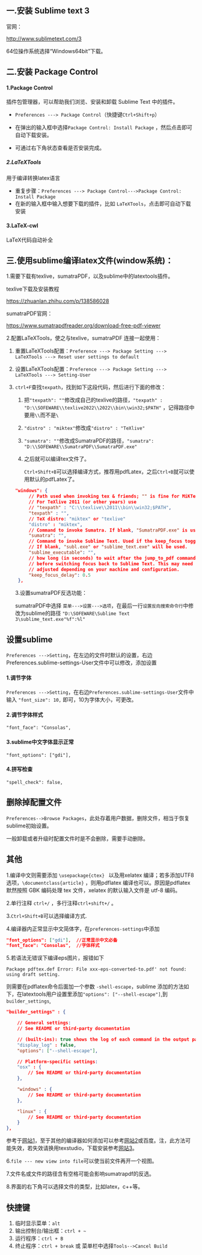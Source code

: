 ## 一.安装 Sublime text 3

官网：

http://www.sublimetext.com/3

64位操作系统选择“Windows64bit”下载。

## 二.安装 Package Control

#### 1.Package Control

插件包管理器，可以帮助我们浏览、安装和卸载 Sublime Text 中的插件。

- `Preferences ---> Package Control`（快捷键`Ctrl+Shift+p`）

- 在弹出的输入框中选择`Package Control: Install Package` ，然后点击即可自动下载安装。
- 可通过右下角状态查看是否安装完成。

##### 2.LaTeXTools

用于编译转换latex语言

- 重复步骤：`Preferences ---> Package Control--->Package Control: Install Package`
- 在新的输入框中输入想要下载的插件，比如 `LaTeXTools`，点击即可自动下载安装

#### 3.LaTeX-cwl

LaTeX代码自动补全



## 三.使用sublime编译latex文件(window系统)：

1.需要下载有texlive，sumatraPDF，以及sublime中的latextools插件。

texlive下载及安装教程

https://zhuanlan.zhihu.com/p/138586028

sumatraPDF官网：

https://www.sumatrapdfreader.org/download-free-pdf-viewer

2.配置LaTeXTools，使之与texlive，sumatraPDF 连接一起使用：

1. 重置LaTeXTools配置：`Preference ---> Package Setting ---> LaTeXTools ---> Reset user settings to default`

2. 设置LaTeXTools配置：`Preference ---> Package Setting ---> LaTeXTools ---> Setting-User`

3. `ctrl+F`查找`texpath`，找到如下这段代码，然后进行下面的修改：

   1. 把`"texpath": ""`修改成自己的texlive的路径，`"texpath" : "D:\\SOFEWARE\\texlive2022\\2022\\bin\\win32;$PATH"`  ，记得路径中要用`\\`而不是`\`

   2. `"distro" : "miktex"`修改成`"distro" : "TeXlive"`

   3. `"sumatra": ""`修改成SumatraPDF的路径，`"sumatra": "D:\\SOFEWARE\\SumatraPDF\\SumatraPDF.exe"`

   4. 之后就可以编译tex文件了。

      `Ctrl+Shift+B`可以选择编译方式，推荐用pdfLatex，之后`Ctrl+B`就可以使用默认的pdfLatex了。

   ```json
   "windows": {
   		// Path used when invoking tex & friends; "" is fine for MiKTeX
   		// For TeXlive 2011 (or other years) use
   		// "texpath" : "C:\\texlive\\2011\\bin\\win32;$PATH",
   		"texpath" : "",
   		// TeX distro: "miktex" or "texlive"
   		"distro" : "miktex",
   		// Command to invoke Sumatra. If blank, "SumatraPDF.exe" is used (it has to be on your PATH)
   		"sumatra": "",
   		// Command to invoke Sublime Text. Used if the keep_focus toggle is true.
   		// If blank, "subl.exe" or "sublime_text.exe" will be used.
   		"sublime_executable": "",
   		// how long (in seconds) to wait after the jump_to_pdf command completes
   		// before switching focus back to Sublime Text. This may need to be
   		// adjusted depending on your machine and configuration.
   		"keep_focus_delay": 0.5
   	},
   ```

   3.设置sumatraPDF反选功能：

   sumatraPDF中选择 `菜单--->设置--->选项`，在最后一行`设置反向搜索命令行`中修改为sublime的路径 `"D:\SOFEWARE\Sublime Text 3\sublime_text.exe"%f":%l"`

## 设置sublime

`Preferences --->Setting`，在左边的文件时默认的设置，右边Preferences.sublime-settings-User文件中可以修改，添加设置

#### 1.调节字体

`Preferences --->Setting`，在右边`Preferences.sublime-settings-User`文件中输入 `"font_size": 10,` 即可，10为字体大小，可更改。

#### 2.调节字体样式

`"font_face": "Consolas",`

#### 3.sublime中文字体显示正常

`"font_options": ["gdi"],`

#### 4.拼写检查

`"spell_check": false,`



## 删除掉配置文件

`Preferences-->Browse Packages`，此处存着用户数据，删除文件，相当于恢复sublime初始设置。

一般卸载或者升级时配置文件时是不会删除，需要手动删除。

## 其他

1.编译中文则需要添加 `\usepackage{ctex} `  以及用xelatex 编译；若多添加UTF8 选项，`\documentclass{article}` ，则用pdflatex 编译也可以。原因是pdflatex 默然按照 GBK 编码处理 tex 文件，xelatex 的默认输入文件是 utf-8 编码。

2.单行注释 `ctrl+/` ，多行注释`ctrl+shift+/` 。

3.`Ctrl+Shift+B`可以选择编译方式.

4.编译器内正常显示中文简体字，在`preferences-settings`中添加

```json
"font_options": ["gdi"],  //正常显示中文必备
"font_face": "Consolas",  //字体样式
```

5.若语法无错误下编译eps图片，报错如下

`Package pdftex.def Error: File xxx-eps-converted-to.pdf' not found: using draft setting. `

则需要在pdflatex命令后面加一个参数 `-shell-escape`，sublime 添加的方法如下，在latextools用户设置里添加`"options": ["--shell-escape"]`,到`builder_settings`,

```json
"builder_settings" : {

    // General settings:
    // See README or third-party documentation

    // (built-ins): true shows the log of each command in the output panel
    "display_log" : false,
    "options": ["--shell-escape"],

    // Platform-specific settings:
    "osx" : {
        // See README or third-party documentation
    },

    "windows" : {
        // See README or third-party documentation
    },

    "linux" : {
        // See README or third-party documentation
    }
},
```

参考于[网站1](https://tex.stackexchange.com/questions/170723/custom-build-settings-in-sublime)，至于其他的编译器如何添加可以参考[网站2](https://tex.stackexchange.com/questions/598818/how-can-i-enable-shell-escape)或百度。注，此方法可能失效，若失效请换用texstudio，下载安装参考[网站3](https://zhuanlan.zhihu.com/p/138586028)。

6.`file --- new view into file`可以使当前文件再开一个视图。

7.文件名或文件的路径含有空格可能会影响sumatrapdf的反选。

8.界面的右下角可以选择文件的类型，比如latex，c++等。



## 快捷键

1. 临时显示菜单：`alt`
2. 输出控制台/输出框：`ctrl + ~`
3. 运行程序：`ctrl + B`
4. 终止程序：`ctrl + break` 或 菜单栏中选择`Tools-->Cancel Build`

